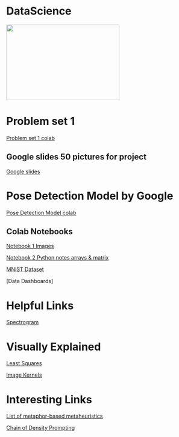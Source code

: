 # DataScience
<img src = "https://cdn.futura-sciences.com/buildsv6/images/wide1920/9/5/0/950321c11d_50173256_data-science-1.jpg" width="300" height="200"  >

# Problem set 1 
[Problem set 1 colab](https://colab.research.google.com/drive/1FINvK6L46LflfR6kM3jm9cli2uFDs2S4?usp=sharing) 

## Google slides 50 pictures for project 
[Google slides](https://docs.google.com/presentation/d/1trhebZ4PCf9QhRP3bUlqgMEetYf8O9wwuYlEbyyFDxs/edit?usp=sharing)

# Pose Detection Model by Google 
[Pose Detection Model colab](https://colab.research.google.com/drive/1vrPeHn7qJYPE2QoCWoXk3SBjFroBZWTS?usp=sharing)

## Colab Notebooks
[Notebook 1 Images ](https://colab.research.google.com/drive/1XSP0zOtB8w2Ou9cWPjY7-H5xsZ9WJv5s?authuser=2#scrollTo=OcM-MSMRmAXL)

[Notebook 2 Python notes arrays & matrix]()

[MNIST Dataset](https://colab.research.google.com/drive/1JCYAIQMRcziQwoEFSOzdJ8QwiDIV-JT6?usp=sharing)

[Data Dashboards]

# Helpful Links
[Spectrogram](https://musiclab.chromeexperiments.com/spectrogram/)
# Visually Explained 
[Least Squares](https://setosa.io/ev/ordinary-least-squares-regression/)

[Image Kernels](https://setosa.io/ev/image-kernels/)

# Interesting Links
[List of metaphor-based metaheuristics](https://en.wikipedia.org/wiki/List_of_metaphor-based_metaheuristics)

[Chain of Density Prompting](https://arxiv.org/pdf/2309.04269.pdf)
